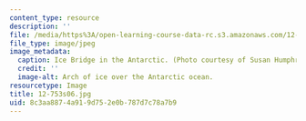 ```yaml
---
content_type: resource
description: ''
file: /media/https%3A/open-learning-course-data-rc.s3.amazonaws.com/12-753-geodynamics-seminar-spring-2006/8c3aa8874a919d752e0b787d7c78a7b9_12-753s06.jpg
file_type: image/jpeg
image_metadata:
  caption: Ice Bridge in the Antarctic. (Photo courtesy of Susan Humphris, WHOI.)
  credit: ''
  image-alt: Arch of ice over the Antarctic ocean.
resourcetype: Image
title: 12-753s06.jpg
uid: 8c3aa887-4a91-9d75-2e0b-787d7c78a7b9
---
```

